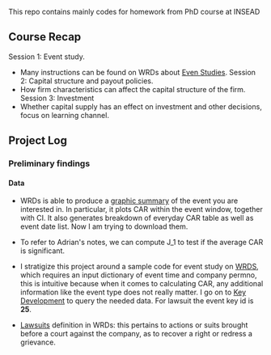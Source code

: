 This repo contains mainly codes for homework from PhD course at INSEAD

## Course Recap
Session 1: Event study.
- Many instructions can be found on WRDs about [Even Studies](https://wrds-web.wharton.upenn.edu/wrds//ds/wrdseventstudy/ciq/index.cfm). 
Session 2: Capital structure and payout policies.
- How firm characteristics can affect the capital structure of the firm. 
Session 3: Investment
- Whether capital supply has an effect on investment and other decisions, focus on learning channel. 
 
## Project Log
### Preliminary findings
#### Data

- WRDs is able to produce a [graphic summary](https://wrds-www.wharton.upenn.edu/query-manager/query-document/901368/) of the event you are interested in. In particular, it plots CAR within the event window, together with CI. It also generates breakdown of everyday CAR table as well as event date list. Now I am trying to download them.
- To refer to Adrian's notes, we can compute J_1 to test if the average CAR is significant.

- I stratigize this project around a sample code for event study on [WRDS](https://wrds-www.wharton.upenn.edu/pages/support/applications/python-replications/programming-python-wrds-event-study/), which requires an input dictionary of event time and company permno, this is intuitive because when it comes to calculating CAR, any additional information like the event type does not really matter. I go on to [Key Development](https://wrds-web.wharton.upenn.edu/wrds//ds/comp/ciq/keydev/index.cfm) to query the needed data. For lawsuit the event key id is **25**.

- [Lawsuits](https://wrds-www.wharton.upenn.edu/query-manager/query/3871927/) definition in WRDs: this pertains to actions or suits brought before a court against the company, as to recover a right or redress a grievance.